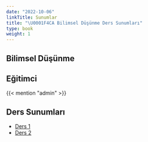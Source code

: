 ```yaml
---
date: "2022-10-06"
linkTitle: Sunumlar 
title: "\U0001F4CA Bilimsel Düşünme Ders Sunumları"
type: book
weight: 1
---
```


## Bilimsel Düşünme

## Eğitimci

{{< mention "admin" >}}

## Ders Sunumları

- [Ders 1](https://rpubs.com/Utku/BD_ders_1)
- [Ders 2](https://rpubs.com/Utku/BD_ders_2)
